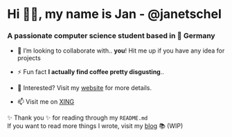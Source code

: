 <h1>Hi 👋🏼, my name is Jan - @janetschel</h1>
<h3>A passionate computer science student based in 📍 Germany</h3>


- 👯 I’m looking to collaborate with.. **you**! Hit me up if you have any idea for projects

- ⚡ Fun fact **I actually find coffee pretty disgusting**..

- 🤔 Interested? Visit my [website](https://janetschel.com/) for more details. 

- 📫 Visit me on [XING](https://www.xing.com/profile/Jan_Etschel/cv)


✨ Thank you ✨ for reading through my `README.md`  
If you want to read more things I wrote, visit my [blog](https://janetschel.com/#/blog) 📚 (WIP)
